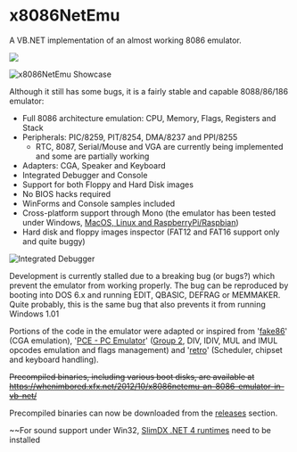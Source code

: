 # x8086NetEmu 
A VB.NET implementation of an almost working 8086 emulator.

![](https://xfx.visualstudio.com/_apis/public/build/definitions/3a4ec550-3405-491d-94e2-ed35e63736b2/5/badge)

![x8086NetEmu Showcase](https://xfx.net/stackoverflow/x8086netEmu/x8086NetEmu_01.gif)

Although it still has some bugs, it is a fairly stable and capable 8088/86/186 emulator:

- Full 8086 architecture emulation: CPU, Memory, Flags, Registers and Stack
- Peripherals: PIC/8259, PIT/8254, DMA/8237 and PPI/8255
  - RTC, 8087, Serial/Mouse and VGA are currently being implemented and some are partially working
- Adapters: CGA, Speaker and Keyboard
- Integrated Debugger and Console
- Support for both Floppy and Hard Disk images
- No BIOS hacks required
- WinForms and Console samples included
- Cross-platform support through Mono (the emulator has been tested under Windows, [MacOS, Linux and RaspberryPi/Raspbian](https://whenimbored.xfx.net/2013/10/x8086netemu-linux-mac-os-x-raspberry-pi/))
- Hard disk and floppy images inspector (FAT12 and FAT16 support only and quite buggy)

![Integrated Debugger](http://whenimbored.xfx.net/wp-content/uploads/2012/09/debug.png)

Development is currently stalled due to a breaking bug (or bugs?) which prevent the emulator from working properly.
The bug can be reproduced by booting into DOS 6.x and running EDIT, QBASIC, DEFRAG or MEMMAKER.
Quite probably, this is the same bug that also prevents it from running Windows 1.01

Portions of the code in the emulator were adapted or inspired from '[fake86](https://github.com/rubbermallet/fake86)' (CGA emulation), '[PCE - PC Emulator](http://www.hampa.ch/pce/)' ([Group 2](http://www.mlsite.net/8086/), DIV, IDIV, MUL and IMUL opcodes emulation and flags management) and '[retro](http://jorisvr.nl/article/retro)' (Scheduler, chipset and keyboard handling).

~~Precompiled binaries, including various boot disks, are available at https://whenimbored.xfx.net/2012/10/x8086netemu-an-8086-emulator-in-vb-net/~~

Precompiled binaries can now be downloaded from the [releases](https://github.com/morphx666/x8086NetEmu/releases) section.

~~For sound support under Win32, [SlimDX .NET 4 runtimes](https://slimdx.org/download.php) need to be installed
